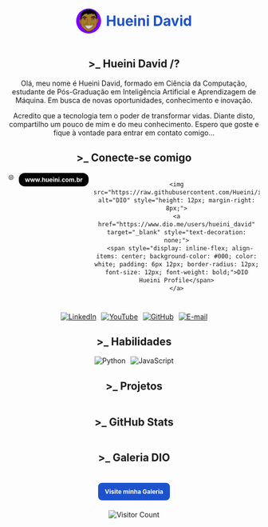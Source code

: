 <div style="display: flex; flex-direction: column; align-items: center; justify-content: center; text-align: center;">

<div style="background-image: url('https://github.com/Hueini/images/blob/main/23485382_42.jpg?raw=true'); background-repeat: no-repeat; background-attachment: fixed; padding: 40px; overflow: hidden; width: 100%; max-width: 1200px;">

  <h1 style="color: #1e52cc; align-items: center; display: inline-flex; justify-content: center;">
    <img src="https://github.com/Hueini/images/blob/main/HD.PNG?raw=true" alt="Imagem Circular" style="width: 50px; height: 50px; border-radius: 50%; margin-right: 10px;">
    Hueini David
  </h1>

  <h2> >_ Hueini David /?</h2>

  <p>Olá, meu nome é Hueini David, formado em Ciência da Computação, estudante de Pós-Graduação em Inteligência Artificial e Aprendizagem de Máquina. Em busca de novas oportunidades, conhecimento e inovação.</p>

  <p>Acredito que a tecnologia tem o poder de transformar vidas. Diante disto, compartilho um pouco de mim e do meu conhecimento. Espero que goste e fique à vontade para entrar em contato comigo...</p>

  <h2> >_ Conecte-se comigo</h2>

  <div style="display: flex; gap: 10px; justify-content: center;">
    🌐 
    <a href="https://hueini.com.br" target="_blank" style="text-decoration: none;">
      <span style="display: inline-flex; align-items: center; background-color: #000; color: white; padding: 6px 12px; border-radius: 12px; font-size: 12px; font-weight: bold;">www.hueini.com.br</span>
    </a>

    <img src="https://raw.githubusercontent.com/Hueini/images/261e2442dcb9c43f7add7817c505e52e60703b28/dio.svg" alt="DIO" style="height: 12px; margin-right: 8px;">
    <a href="https://www.dio.me/users/hueini_david" target="_blank" style="text-decoration: none;">
      <span style="display: inline-flex; align-items: center; background-color: #000; color: white; padding: 6px 12px; border-radius: 12px; font-size: 12px; font-weight: bold;">DIO Hueini Profile</span>
    </a>
  </div>

  <br>

  <!-- Ícones de redes sociais -->
  <div style="display: flex; justify-content: center; gap: 10px; margin-top: 10px;">
    <a href="https://www.linkedin.com/in/hueini-david-917b7230b" target="_blank">
      <img src="https://img.shields.io/badge/LinkedIn-000?style=for-the-badge&logo=linkedin&logoColor=0E76A8" alt="LinkedIn">
    </a>
    <a href="https://www.youtube.com/@DEV-HUEINI" target="_blank">
      <img src="https://img.shields.io/badge/YouTube-000?style=for-the-badge&logo=youtube&logoColor=FF0000" alt="YouTube">
    </a>
    <a href="https://github.com/DEV-HUEINI" target="_blank">
      <img src="https://img.shields.io/badge/GitHub-000?style=for-the-badge&logo=github&logoColor=white" alt="GitHub">
    </a>
    <a href="mailto:hueini.david@gmail.com">
      <img src="https://img.shields.io/badge/-hueini.david@gmail.com-000?style=for-the-badge&logo=gmail&logoColor=EA4335" alt="E-mail">
    </a>
  </div>

  <h2> >_ Habilidades</h2>

  <!-- Habilidades -->
  <div style="display: flex; flex-wrap: wrap; justify-content: center; gap: 10px;">
    <img src="https://img.shields.io/badge/Python-000?style=for-the-badge&logo=python&logoColor=fcc419" alt="Python">
    <img src="https://img.shields.io/badge/JavaScript-000?style=for-the-badge&logo=javascript&logoColor=E94D5F" alt="JavaScript">
    <!-- Adicionar os restantes das habilidades da mesma forma -->
  </div>

  <h2> >_ Projetos</h2>
  <div style="display: flex; flex-wrap: wrap; justify-content: center; gap: 20px;">
    <!-- Adicionar as badges de projeto da mesma forma -->
  </div>

  <h2> >_ GitHub Stats</h2>
  <div style="display: flex; flex-wrap: wrap; justify-content: center; gap: 10px;">
    <!-- Badges do GitHub Stats -->
  </div>

  <h2> >_ Galeria DIO</h2>
  <div style="display: flex; flex-wrap: wrap; gap: 10px; justify-content: center;">
    <!-- Adicionar as imagens dos cursos da mesma forma -->
  </div>

  <div style="text-align: center; margin-top: 20px;">
    <a href="https://www.dio.me/users/hueini_david" target="_blank" style="text-decoration: none;">
      <span style="display: inline-flex; align-items: center; background-color: #1e52cc; color: white; padding: 10px 14px; border-radius: 8px; font-size: 12px; font-weight: bold;">
        Visite minha Galeria
      </span>
    </a>
  </div>

  <div style="text-align: center; margin-top: 20px;">
    <img src="https://profile-counter.glitch.me/Hueini/count.svg" alt="Visitor Count" width="150" height="auto">
  </div>

</div>
</div>
